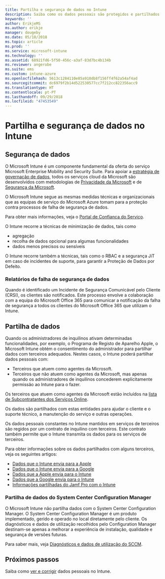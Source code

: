 ```yaml
---
title: Partilha e segurança de dados no Intune
description: Saiba como os dados pessoais são protegidos e partilhados no Intune.
keywords: ''
author: ErikjeMS
ms.author: erikje
manager: dougeby
ms.date: 05/18/2018
ms.topic: article
ms.prod: ''
ms.service: microsoft-intune
ms.technology: ''
ms.assetid: 68921fd6-5f50-456c-a3af-83d7bc4b134b
ms.reviewer: angerobe
ms.suite: ems
ms.custom: intune-azure
ms.openlocfilehash: 5613c1284110e85a910db8f156ff4f62a54af4ad
ms.sourcegitcommit: dc6979f2b14d522530577cc7f212cc822356acc9
ms.translationtype: HT
ms.contentlocale: pt-PT
ms.lasthandoff: 09/29/2018
ms.locfileid: "47453549"
---
```

# <a name="data-security-and-sharing-in-intune"></a>Partilha e segurança de dados no Intune


## <a name="data-security"></a>Segurança de dados

O Microsoft Intune é um componente fundamental da oferta do serviço Microsoft Enterprise Mobility and Security Suite. Para apoiar a [estratégia de governação de dados](https://www.microsoft.com/en-us/TrustCenter/Security/default.aspx), todos os serviços cloud da Microsoft são desenvolvidos com metodologias de [Privacidade da Microsoft](https://www.microsoft.com/en-us/trustcenter/privacy) e de [Segurança da Microsoft](https://www.microsoft.com/en-us/trustcenter/security/).  

O Microsoft Intune segue as mesmas medidas técnicas e organizacionais que as equipas de serviço do Microsoft Azure tomam para a proteção contra processos de falha de segurança de dados.

Para obter mais informações, veja o [Portal de Confiança do Serviço](https://www.microsoft.com/en-us/TrustCenter/stp).

O Intune recorre a técnicas de minimização de dados, tais como

- agregação
- recolha de dados opcional para algumas funcionalidades
- dados menos precisos ou sensíveis

O Intune recorre também a técnicas, tais como o RBAC e a segurança JiT em caso de incidentes de suporte, para garantir a Proteção de Dados por Defeito. 

### <a name="data-breach-reporting"></a>Relatórios de falha de segurança de dados

Quando é identificado um Incidente de Segurança Comunicável pelo Cliente (CRSI), os clientes são notificados. Este processo envolve a colaboração com a equipa do Microsoft Office 365 para comunicar a notificação da falha de segurança a todos os clientes do Microsoft Office 365 que utilizam o Intune.

## <a name="data-sharing"></a>Partilha de dados

Quando os administradores de inquilinos ativam determinadas funcionalidades, por exemplo, o Programa de Registo de Aparelho Apple, o Microsoft Intune obtém o consentimento do administrador para partilhar dados com terceiros adequados. Nestes casos, o Intune poderá partilhar dados pessoais com:

- Terceiros que atuem como agentes da Microsoft.
- Terceiros que não atuem como agentes da Microsoft, mas apenas quando os administradores de inquilinos concederem explicitamente permissão ao Intune para o fazer.

Os terceiros que atuem como agentes da Microsoft estão incluídos na [lista de Subcontratantes dos Serviços Online](https://aka.ms/Online_Serv_Subcontractor_List).

Os dados são partilhados com estas entidades para ajudar o cliente e o suporte técnico, a manutenção do serviço e outras operações.

Os dados pessoais constantes no Intune mantidos em serviços de terceiros são regidos por um contrato de inquilino com terceiros. Este contrato também permite que o Intune transmita os dados para os serviços de terceiros.  

Para obter informações sobre os dados partilhados com alguns terceiros, veja os seguintes artigos:
- [Dados que o Intune envia para a Apple](data-intune-sends-to-apple.md)
- [Dados que o Intune envia para a Google](data-intune-sends-to-google.md)
- [Dados que a Apple envia para o Intune](data-apple-sends-to-intune.md)
- [Dados que a Google envia para o Intune](data-google-sends-to-intune.md)
- [Informações partilhadas do Jamf Pro com o Intune](conditional-access-integrate-jamf.md#information-shared-from-jamf-pro-to-intune)

### <a name="system-center-configuration-manager-data-sharing"></a>Partilha de dados do System Center Configuration Manager

O Microsoft Intune não partilha dados com o System Center Configuration Manager. O System Center Configuration Manager é um produto implementado, gerido e operado no local diretamente pelo cliente. Os diagnósticos e dados de utilização recolhidos pelo Configuration Manager destinam-se apenas a melhorar a experiência de instalação, qualidade e segurança de versões futuras.

Para saber mais, veja [Diagnósticos e dados de utilização do SCCM](https://docs.microsoft.com/en-us/sccm/core/plan-design/diagnostics/diagnostics-and-usage-data.md). 


## <a name="next-steps"></a>Próximos passos

Saiba como [ver e corrigir](privacy-data-view-correct.md) dados pessoais no Intune.
